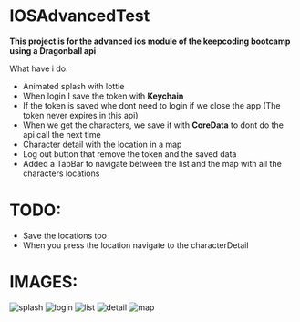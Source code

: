 # IOSAdvancedTest

**This project is for the advanced ios module of the keepcoding bootcamp using a Dragonball api**

What have i do:
  - Animated splash with lottie
  - When login I save the token with **Keychain**
  - If the token is saved whe dont need to login if we close the app (The token never expires in this api)
  - When we get the characters, we save it with **CoreData** to dont do the api call the next time
  - Character detail with the location in a map
  - Log out button that remove the token and the saved data
  - Added a TabBar to navigate between the list and the map with all the characters locations

# TODO:
  - Save the locations too
  - When you press the location navigate to the characterDetail

# IMAGES:
![splash](https://i.postimg.cc/7YbCp0sx/Simulator-Screenshot-i-Phone-15-Pro-2023-10-29-at-18-03-28.png)
![login](https://i.postimg.cc/zfYVbMJB/Simulator-Screenshot-i-Phone-15-Pro-2023-10-29-at-18-02-16.png)
![list](https://i.postimg.cc/Bv5txg6C/Simulator-Screenshot-i-Phone-15-Pro-2023-10-29-at-18-02-34.png)
![detail](https://i.postimg.cc/fR9VbZQp/Simulator-Screenshot-i-Phone-15-Pro-2023-10-29-at-18-02-39.png)
![map](https://i.postimg.cc/851cw6fg/Simulator-Screenshot-i-Phone-15-Pro-2023-10-29-at-18-02-47.png)




